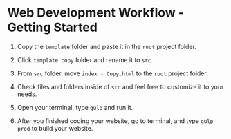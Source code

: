 # Web Development Workflow - Getting Started

1. Copy the `template` folder and paste it in the `root` project folder.

2. Click `template copy` folder and rename it to `src`.

3. From `src` folder, move `index - Copy.html` to the `root` project folder.

4. Check files and folders inside of `src` and feel free to customize it to your needs.

5. Open your terminal, type `gulp` and run it.

6. After you finished coding your website, go to terminal, and type `gulp prod` to build your website.